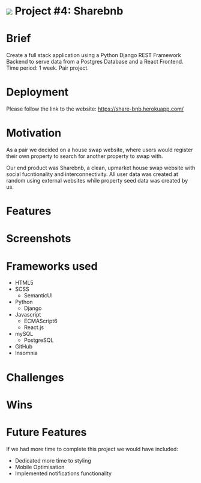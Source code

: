 # ![](https://ga-dash.s3.amazonaws.com/production/assets/logo-9f88ae6c9c3871690e33280fcf557f33.png) Project #4: Sharebnb 

# Brief
Create a full stack application using a Python Django REST Framework Backend to serve data from a Postgres Database and a React Frontend. Time period: 1 week. Pair project.

# Deployment
Please follow the link to the website: https://share-bnb.herokuapp.com/

# Motivation
As a pair we decided on a house swap website, where users would register their own property to search for another property to swap with. 

Our end product was Sharebnb, a clean, upmarket house swap website with social fucntionality and interconnectivity. All user data was created at random using external websites while property seed data was created by us. 

# Features

# Screenshots

# Frameworks used

- HTML5
- SCSS
  - SemanticUI
- Python
  - Django
- Javascript
  -  ECMAScript6
  - React.js
- mySQL
  - PostgreSQL
- GitHub
- Insomnia

# Challenges


# Wins

  
# Future Features
If we had more time to complete this project we would have included:

- Dedicated more time to styling
- Mobile Optimisation
- Implemented notifications functionality 


